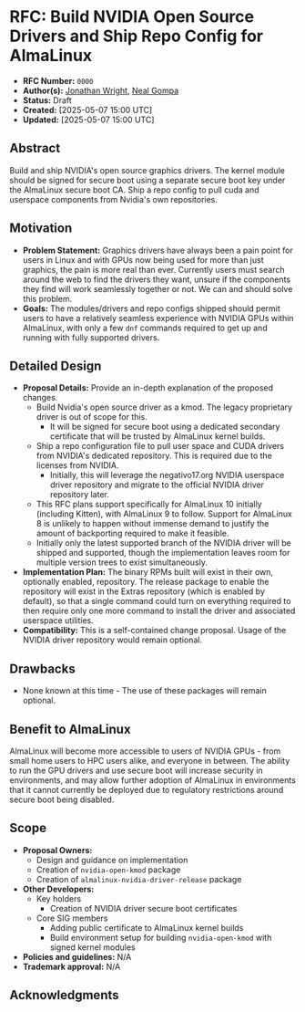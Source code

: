 # RFC: Build NVIDIA Open Source Drivers and Ship Repo Config for AlmaLinux

* **RFC Number:** `0000`
* **Author(s):** [Jonathan Wright](jonathan@almalinux.org), [Neal Gompa](ngompa@almalinux.org)
* **Status:** Draft
* **Created:** [2025-05-07 15:00 UTC]
* **Updated:** [2025-05-07 15:00 UTC]

## Abstract

Build and ship NVIDIA's open source graphics drivers.  The kernel module should be signed for secure boot using a separate secure boot key under the AlmaLinux secure boot CA.  Ship a repo config to pull cuda and userspace components from Nvidia's own repositories.

## Motivation

* **Problem Statement:** Graphics drivers have always been a pain point for users in Linux and with GPUs now being used for more than just graphics, the pain is more real than ever.  Currently users must search around the web to find the drivers they want, unsure if the components they find will work seamlessly together or not.  We can and should solve this problem.
* **Goals:** The modules/drivers and repo configs shipped should permit users to have a relatively seamless experience with NVIDIA GPUs within AlmaLinux, with only a few `dnf` commands required to get up and running with fully supported drivers.

## Detailed Design

* **Proposal Details:** Provide an in-depth explanation of the proposed changes.
    * Build Nvidia's open source driver as a kmod. The legacy proprietary driver is out of scope for this.
      * It will be signed for secure boot using a dedicated secondary certificate that will be trusted by AlmaLinux kernel builds.
    * Ship a repo configuration file to pull user space and CUDA drivers from NVIDIA's dedicated repository.  This is required due to the licenses from NVIDIA.
      * Initially, this will leverage the negativo17.org NVIDIA userspace driver repository and migrate to the official NVIDIA driver repository later.
    * This RFC plans support specifically for AlmaLinux 10 initially (including Kitten), with AlmaLinux 9 to follow.  Support for AlmaLinux 8 is unlikely to happen without immense demand to justify the amount of backporting required to make it feasible.
    * Initially only the latest supported branch of the NVIDIA driver will be shipped and supported, though the implementation leaves room for multiple version trees to exist simultaneously.
* **Implementation Plan:** The binary RPMs built will exist in their own, optionally enabled, repository.  The release package to enable the repository will exist in the Extras repository (which is enabled by default), so that a single command could turn on everything required to then require only one more command to install the driver and associated userspace utilities.
* **Compatibility:** This is a self-contained change proposal.  Usage of the NVIDIA driver repository would remain optional.

## Drawbacks

* None known at this time - The use of these packages will remain optional.

## Benefit to AlmaLinux

AlmaLinux will become more accessible to users of NVIDIA GPUs - from small home users to HPC users alike, and everyone in between.  The ability to run the GPU drivers and use secure boot will increase security in environments, and may allow further adoption of AlmaLinux in environments that it cannot currently be deployed due to regulatory restrictions around secure boot being disabled.

## Scope

* **Proposal Owners:**
  * Design and guidance on implementation
  * Creation of `nvidia-open-kmod` package
  * Creation of `almalinux-nvidia-driver-release` package
* **Other Developers:**
  * Key holders
    * Creation of NVIDIA driver secure boot certificates
  * Core SIG members
    * Adding public certificate to AlmaLinux kernel builds
    * Build environment setup for building `nvidia-open-kmod` with signed kernel modules
* **Policies and guidelines:** N/A
* **Trademark approval:** N/A

## Acknowledgments
